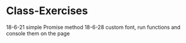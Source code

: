 # Class-Exercises

18-6-21 simple Promise method
18-6-28 custom font, run functions and console them on the page
